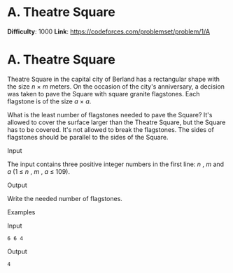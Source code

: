 # A. Theatre Square 
**Difficulty**: 1000 
**Link**: https://codeforces.com/problemset/problem/1/A

# A. Theatre Square
Theatre Square in the capital city of Berland has a rectangular shape with the
size _n_ ×  _m_ meters. On the occasion of the city's anniversary, a decision
was taken to pave the Square with square granite flagstones. Each flagstone is
of the size _a_ ×  _a_.

What is the least number of flagstones needed to pave the Square? It's allowed
to cover the surface larger than the Theatre Square, but the Square has to be
covered. It's not allowed to break the flagstones. The sides of flagstones
should be parallel to the sides of the Square.

Input

The input contains three positive integer numbers in the first line: _n_ ,
_m_ and _a_ (1 ≤  _n_ ,  _m_ ,  _a_ ≤ 109).

Output

Write the needed number of flagstones.

Examples

Input

    
    
    6 6 4  
    

Output

    
    
    4  
    

